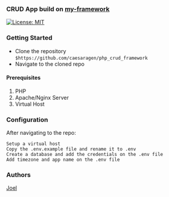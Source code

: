 ### CRUD App build on [my-framework](https://github.com/caesaragen)

[![License: MIT](https://img.shields.io/badge/License-MIT-yellow.svg)](https://opensource.org/licenses/MIT)

### Getting Started
- Clone the repository ```$https://github.com/caesaragen/php_crud_framework```
- Navigate to the cloned repo

#### Prerequisites
1. PHP
2. Apache/Nginx Server
3. Virtual Host

### Configuration
After navigating to the repo:
```
Setup a virtual host
Copy the .env.example file and rename it to .env
Create a database and add the credentials on the .env file
Add timezone and app name on the .env file
```

### Authors
[Joel](https://github.com/caesaragen)
